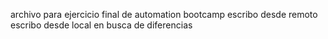 archivo para ejercicio final de automation bootcamp
escribo desde remoto
escribo desde local
en busca de diferencias
